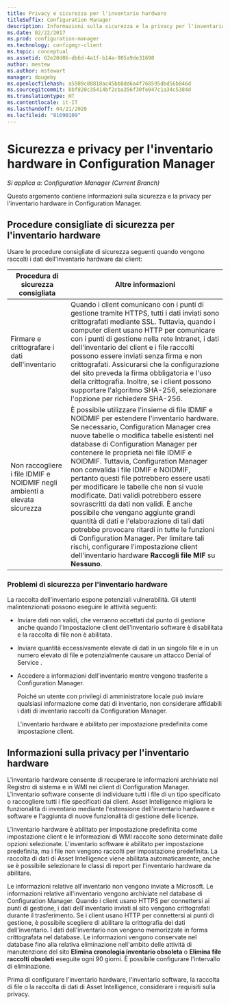```yaml
---
title: Privacy e sicurezza per l'inventario hardware
titleSuffix: Configuration Manager
description: Informazioni sulla sicurezza e la privacy per l'inventario hardware in Configuration Manager.
ms.date: 02/22/2017
ms.prod: configuration-manager
ms.technology: configmgr-client
ms.topic: conceptual
ms.assetid: 62e20d86-db6d-4a1f-b14a-905a9de31698
author: mestew
ms.author: mstewart
manager: dougeby
ms.openlocfilehash: a5989c80818ac45bb8dd6a4f768595dbd56b846d
ms.sourcegitcommit: bbf820c35414bf2cba356f30fe047c1a34c5384d
ms.translationtype: HT
ms.contentlocale: it-IT
ms.lasthandoff: 04/21/2020
ms.locfileid: "81690109"
---
```

# <a name="security-and-privacy-for-hardware-inventory-in-configuration-manager"></a>Sicurezza e privacy per l'inventario hardware in Configuration Manager

*Si applica a: Configuration Manager (Current Branch)*

Questo argomento contiene informazioni sulla sicurezza e la privacy per l'inventario hardware in Configuration Manager.  

##  <a name="security-best-practices-for-hardware-inventory"></a><a name="BKMK_Security_HardwareInventory"></a> Procedure consigliate di sicurezza per l'inventario hardware  
 Usare le procedure consigliate di sicurezza seguenti quando vengono raccolti i dati dell'inventario hardware dai client:  

|Procedura di sicurezza consigliata|Altre informazioni|  
|----------------------------|----------------------|  
|Firmare e crittografare i dati dell'inventario|Quando i client comunicano con i punti di gestione tramite HTTPS, tutti i dati inviati sono crittografati mediante SSL. Tuttavia, quando i computer client usano HTTP per comunicare con i punti di gestione nella rete Intranet, i dati dell'inventario del client e i file raccolti possono essere inviati senza firma e non crittografati. Assicurarsi che la configurazione del sito preveda la firma obbligatoria e l'uso della crittografia. Inoltre, se i client possono supportare l'algoritmo SHA-256, selezionare l'opzione per richiedere SHA-256.|  
|Non raccogliere i file IDMIF e NOIDMIF negli ambienti a elevata sicurezza|È possibile utilizzare l'insieme di file IDMIF e NOIDMIF per estendere l'inventario hardware. Se necessario, Configuration Manager crea nuove tabelle o modifica tabelle esistenti nel database di Configuration Manager per contenere le proprietà nei file IDMIF e NOIDMIF. Tuttavia, Configuration Manager non convalida i file IDMIF e NOIDMIF, pertanto questi file potrebbero essere usati per modificare le tabelle che non si vuole modificate. Dati validi potrebbero essere sovrascritti da dati non validi. È anche possibile che vengano aggiunte grandi quantità di dati e l'elaborazione di tali dati potrebbe provocare ritardi in tutte le funzioni di Configuration Manager. Per limitare tali rischi, configurare l'impostazione client dell'inventario hardware **Raccogli file MIF** su **Nessuno**.|  

### <a name="security-issues-for-hardware-inventory"></a>Problemi di sicurezza per l'inventario hardware  
 La raccolta dell'inventario espone potenziali vulnerabilità. Gli utenti malintenzionati possono eseguire le attività seguenti:  

- Inviare dati non validi, che verranno accettati dal punto di gestione anche quando l'impostazione client dell'inventario software è disabilitata e la raccolta di file non è abilitata.  

- Inviare quantità eccessivamente elevate di dati in un singolo file e in un numero elevato di file e potenzialmente causare un attacco Denial of Service .  

- Accedere a informazioni dell'inventario mentre vengono trasferite a Configuration Manager.  

  Poiché un utente con privilegi di amministratore locale può inviare qualsiasi informazione come dati di inventario, non considerare affidabili i dati di inventario raccolti da Configuration Manager.  

  L'inventario hardware è abilitato per impostazione predefinita come impostazione client.  

##  <a name="privacy-information-for-hardware-inventory"></a><a name="BKMK_Privacy_HardwareInventory"></a> Informazioni sulla privacy per l'inventario hardware  
 L'inventario hardware consente di recuperare le informazioni archiviate nel Registro di sistema e in WMI nei client di Configuration Manager. L'inventario software consente di individuare tutti i file di un tipo specificato o raccogliere tutti i file specificati dai client. Asset Intelligence migliora le funzionalità di inventario mediante l'estensione dell'inventario hardware e software e l'aggiunta di nuove funzionalità di gestione delle licenze.  

 L'inventario hardware è abilitato per impostazione predefinita come impostazione client e le informazioni di WMI raccolte sono determinate dalle opzioni selezionate. L'inventario software è abilitato per impostazione predefinita, ma i file non vengono raccolti per impostazione predefinita. La raccolta di dati di Asset Intelligence viene abilitata automaticamente, anche se è possibile selezionare le classi di report per l'inventario hardware da abilitare.  

 Le informazioni relative all'inventario non vengono inviate a Microsoft. Le informazioni relative all'inventario vengono archiviate nel database di Configuration Manager. Quando i client usano HTTPS per connettersi ai punti di gestione, i dati dell'inventario inviati al sito vengono crittografati durante il trasferimento. Se i client usano HTTP per connettersi ai punti di gestione, è possibile scegliere di abilitare la crittografia dei dati dell'inventario. I dati dell'inventario non vengono memorizzate in forma crittografata nel database. Le informazioni vengono conservate nel database fino alla relativa eliminazione nell'ambito delle attività di manutenzione del sito **Elimina cronologia inventario obsoleta** o **Elimina file raccolti obsoleti** eseguite ogni 90 giorni. È possibile configurare l'intervallo di eliminazione.  

 Prima di configurare l'inventario hardware, l'inventario software, la raccolta di file o la raccolta di dati di Asset Intelligence, considerare i requisiti sulla privacy.  

